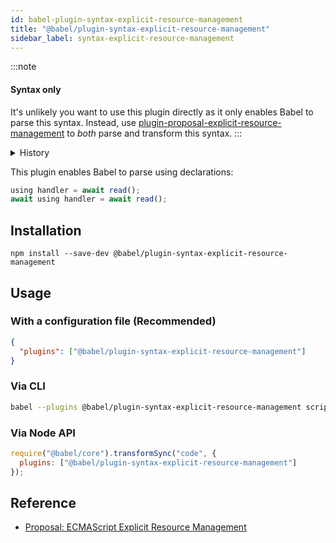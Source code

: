 ```yaml
---
id: babel-plugin-syntax-explicit-resource-management
title: "@babel/plugin-syntax-explicit-resource-management"
sidebar_label: syntax-explicit-resource-management
---
```


:::note
#### Syntax only

It's unlikely you want to use this plugin directly as it only enables Babel to parse this syntax. Instead, use [plugin-proposal-explicit-resource-management](plugin-proposal-explicit-resource-management.md) to _both_ parse and transform this syntax.
:::

<details>
  <summary>History</summary>

| Version | Changes |
| --- | --- |
| v7.22.0 | Supports `await using` |
</details>

This plugin enables Babel to parse using declarations:

```js title="JavaScript"
using handler = await read();
await using handler = await read();
```

## Installation

```shell npm2yarn
npm install --save-dev @babel/plugin-syntax-explicit-resource-management
```

## Usage

### With a configuration file (Recommended)

```json title="babel.config.json"
{
  "plugins": ["@babel/plugin-syntax-explicit-resource-management"]
}
```

### Via CLI

```sh title="Shell"
babel --plugins @babel/plugin-syntax-explicit-resource-management script.js
```

### Via Node API

```js title="JavaScript"
require("@babel/core").transformSync("code", {
  plugins: ["@babel/plugin-syntax-explicit-resource-management"]
});
```

## Reference
- [Proposal: ECMAScript Explicit Resource Management](https://github.com/tc39/proposal-explicit-resource-management)
